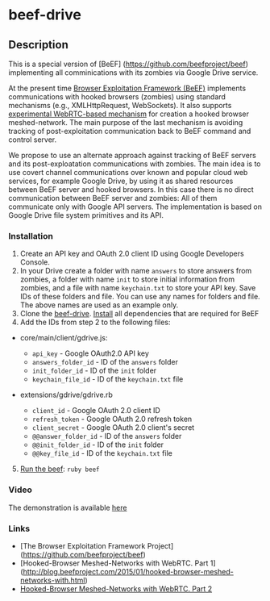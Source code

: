 # beef-drive

## Description
This is a special version of [BeEF] (https://github.com/beefproject/beef) implementing all comminications with its zombies via Google Drive service.

At the present time [Browser Exploitation Framework (BeEF)](http://beefproject.com/) implements communications with hooked browsers (zombies) using standard mechanisms (e.g., XMLHttpRequest, WebSockets). It also supports [experimental WebRTC-based mechanism](http://blog.beefproject.com/2015/01/hooked-browser-meshed-networks-with.html#more)
for creation a hooked browser meshed-network. The main purpose of the last mechanism is avoiding tracking of post-exploitation communication back to BeEF command and control server.

We propose to use an alternate approach against tracking of BeEF servers and its post-exploatation communications with zombies.
The main idea is to use covert channel communications over known and popular cloud web services, for example Google Drive,
by using it as shared resources between BeEF server and hooked browsers. In this case there is no direct communication between BeEF server and zombies: All of them communicate only with Google API servers. The implementation is based on Google Drive
file system primitives and its API.

### Installation
1. Create an API key and OAuth 2.0 client ID using Google Developers Console.
2. In your Drive create a folder with name `answers` to store answers from zombies, a folder with name `init` to store initial information from zombies, and a file with name `keychain.txt` to store your API key. Save IDs of these folders and file. You can use any names for folders and file. The above names are used as an example only.
3. Clone the [beef-drive](https://github.com/tsu-iscd/beef-drive.git). [Install](https://github.com/beefproject/beef/wiki/Installation) all dependencies that are required for BeEF
4. Add the IDs from step 2 to the following files:

* core/main/client/gdrive.js:
    * `api_key` - Google OAuth2.0 API key
    * `answers_folder_id` - ID of the `answers` folder
    * `init_folder_id` - ID of the `init` folder
    * `keychain_file_id` - ID of the `keychain.txt` file
	
* extensions/gdrive/gdrive.rb
    * `client_id`	- Google OAuth 2.0 client ID
    * `refresh_token` - Google OAuth 2.0 refresh token
    * `client_secret` - Google OAuth 2.0 client's secret
    * `@@answer_folder_id` - ID of the `answers` folder
    *	`@@init_folder_id` - ID of the `init` folder
    *	`@@key_file_id` - ID of the `keychain.txt` file
5. [Run the beef](https://github.com/beefproject/beef/wiki/Installation): `ruby beef`

### Video
The demonstration is available [here](http://www.youtube.com/watch?v=_RfBUEcvynM)

### Links
* [The Browser Exploitation Framework Project] (https://github.com/beefproject/beef)
* [Hooked-Browser Meshed-Networks with WebRTC. Part 1] (http://blog.beefproject.com/2015/01/hooked-browser-meshed-networks-with.html)
* [Hooked-Browser Meshed-Networks with WebRTC. Part 2](http://blog.beefproject.com/2015/01/hooked-browser-meshed-networks-with_26.html)


